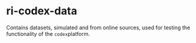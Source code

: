 # ri-codex-data

Contains datasets, simulated and from online sources, used for testing the functionality of the `codex`platform.

